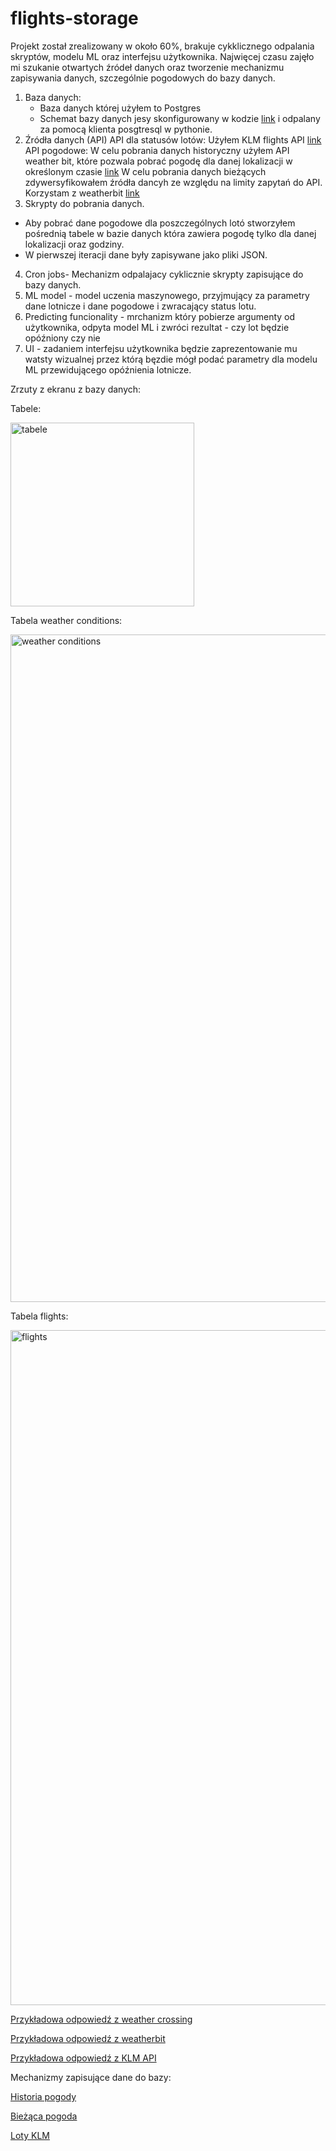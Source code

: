 # flights-storage
Projekt został zrealizowany w około 60%, brakuje cykklicznego odpalania skryptów, modelu ML oraz interfejsu użytkownika. Najwięcej czasu zajęło mi szukanie otwartych źródeł danych oraz tworzenie mechanizmu zapisywania danych, szczególnie pogodowych do bazy danych. 
1. Baza danych:
    - Baza danych której użyłem to Postgres 
    - Schemat bazy danych jesy skonfigurowany w kodzie [link](https://github.com/WikF/flights-storage/blob/main/create_tables.py) i odpalany za pomocą klienta posgtresql w pythonie. 
2. Źródła danych (API)
API dla statusów lotów: 
Użyłem KLM flights API [link](https://developer.airfranceklm.com/documentations/api/A000042)
API pogodowe:
W celu pobrania danych historyczny użyłem API weather bit, które pozwala pobrać pogodę dla danej lokalizacji w określonym czasie [link](https://www.weatherbit.io/api/weather-history-hourly)
W celu pobrania danych bieżących zdywersyfikowałem źródła dancyh ze względu na limity zapytań do API. 
Korzystam z weatherbit [link](https://weather.visualcrossing.com/)
3. Skrypty do pobrania danych. 
-   Aby pobrać dane pogodowe dla poszczególnych lotó stworzyłem pośrednią tabele w bazie danych która zawiera pogodę tylko dla danej lokalizacji oraz godziny. 
-   W pierwszej iteracji dane były zapisywane jako pliki JSON. 
4. Cron jobs- Mechanizm odpalajacy cyklicznie skrypty zapisujące do bazy danych.
5. ML model - model uczenia maszynowego, przyjmujący za parametry dane lotnicze i dane pogodowe i zwracający status lotu.
6. Predicting funcionality - mrchanizm który pobierze argumenty od użytkownika, odpyta model ML i zwróci rezultat - czy lot będzie opóźniony czy nie 
7. UI - zadaniem interfejsu użytkownika będzie zaprezentowanie mu watsty wizualnej przez którą bęzdie mógł podać parametry dla modelu ML przewidującego opóźnienia lotnicze. 

Zrzuty z ekranu z bazy danych:

Tabele:

<img width="294" alt="tabele" src="https://user-images.githubusercontent.com/25872760/175573838-81b3c825-d7ac-49f4-99c0-43753ccd8d92.PNG">

Tabela weather conditions:

<img width="1068" alt="weather conditions" src="https://user-images.githubusercontent.com/25872760/175573833-1708ed3a-a358-4fc9-8b78-f00177003610.PNG">

Tabela flights:

<img width="1080" alt="flights" src="https://user-images.githubusercontent.com/25872760/175573836-3ed6d584-117b-4804-8a63-c6ac3f910e2d.PNG">

[Przykładowa odpowiedź z weather crossing](https://github.com/WikF/flights-storage/blob/main/weather.json)

[Przykładowa odpowiedź z weatherbit](https://github.com/WikF/flights-storage/blob/main/weather_history.json)

[Przykładowa odpowiedź z KLM API](https://github.com/WikF/flights-storage/blob/main/klm_flights.json)

Mechanizmy zapisujące dane do bazy:

[Historia pogody](https://github.com/WikF/flights-storage/blob/main/weather_history.py)

[Bieżąca pogoda](https://github.com/WikF/flights-storage/blob/main/weather_feather.py)

[Loty KLM](https://github.com/WikF/flights-storage/blob/main/save_flights_from_files_to_db.py)


